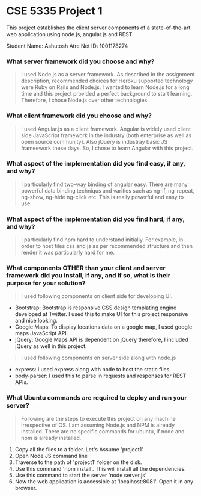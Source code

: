 # CSE 5335 Project 1

This project establishes the client server components of a state-of-the-art web application using node.js, angular.js and REST.

Student Name: Ashutosh Atre
Net ID: 1001178274

### What server framework did you choose and why?
> I used Node.js as a server framework. As described in the assignment description, recommended choices for Heroku supported technology were Ruby on Rails and Node.js. I wanted to learn Node.js for a long time and this project provided a perfect background to start learning. Therefore, I chose Node.js over other technologies. 


### What client framework did you choose and why?
> I used Angular.js as a client framework. Angular is widely used client side JavaScript framework in the industry (both enterprise as well as open source community). Also jQuery is industray basic JS frameework these days. So, I chose to learn Angular with this project.


### What aspect of the implementation did you find easy, if any, and why?
>  I particularly find two-way binding of angular easy. There are many powerful data binding techniqus and varities such as ng-if, ng-repeat, ng-show, ng-hide ng-click etc. This is really powerful and easy to use.


### What aspect of the implementation did you find hard, if any, and why?
>  I particularly find npm hard to understand initially. For example, in order to host files css and js as per recommended structure and then render it was particularly hard for me. 


### What components OTHER than your client and server framework did you install, if any, and if so, what is their purpose for your solution?
>  I used following components on client side for developing UI.
  
  * Bootstrap: Bootstrap is responsive CSS design templating engine developed at Twitter. I used this to make UI for this project responsive and nice looking.
  * Google Maps: To display locations data on a google map, I used google maps JavaScript API.
  * jQuery: Google Maps API is dependent on jQuery therefore, I included jQuery as well in this project.

>  I used following components on server side along with node.js
  
  * express: I used express along with node to host the static files.
  * body-parser: I used this to parse in requests and responses for REST APIs.


### What Ubuntu commands are required to deploy and run your server?
>  Following are the steps to execute this project on any machine irrespective of OS. I am assuming Node.js and NPM is already installed. There are no specific commands for ubuntu, if node and npm is already installed.

  1. Copy all the files to a folder. Let's Assume 'project1'
  2. Open Node JS command line
  3. Traverse to the path of 'project1' folder on the disk.
  4. Use this command 'npm install'. This will install all the dependencies.
  5. Use this command to start the server 'node server.js'
  6. Now the web application is accessible at 'localhost:8081'. Open it in any browser.
